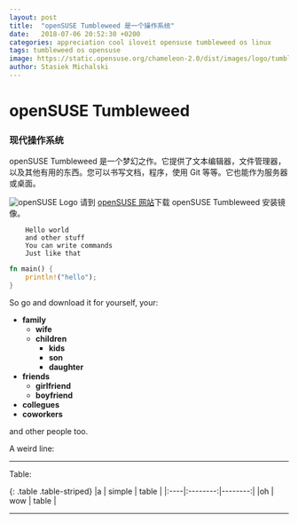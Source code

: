 ```yaml
---
layout: post
title:  "openSUSE Tumbleweed 是一个操作系统"
date:   2018-07-06 20:52:30 +0200
categories: appreciation cool iloveit opensuse tumbleweed os linux
tags: tumbleweed os opensuse
image: https://static.opensuse.org/chameleon-2.0/dist/images/logo/tumbleweed-green.svg
author: Stasiek Michalski
---
```


# openSUSE Tumbleweed

### 现代操作系统

openSUSE Tumbleweed 是一个梦幻之作。它提供了文本编辑器，文件管理器，以及其他有用的东西。您可以书写文档，程序，使用 Git 等等。它也能作为服务器或桌面。

![openSUSE Logo](https://static.opensuse.org/chameleon-2.0/dist/images/logo/logo-gray.svg)
请到 [openSUSE 网站](https://opensuse.org)下载 openSUSE Tumbleweed 安装镜像。

        Hello world
        and other stuff
        You can write commands
        Just like that

```rust
fn main() {
	println!("hello");
}
```

So go and download it for yourself, your:
* **family**
  * **wife**
  * **children**
    * **kids**
    * **son**
    * **daughter**
* **friends**
  * **girlfriend**
  * **boyfriend**
* **collegues**
* **coworkers**

and other people too.

A weird line:

---

Table:

{: .table .table-striped}
|a    |  simple  |  table  |
|:----|:--------:|--------:|
|oh   | wow      |   table |

---
